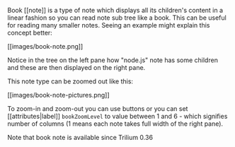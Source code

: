 Book [[note]] is a type of note which displays all its children's content in a linear fashion so you can read note sub tree like a book. This can be useful for reading many smaller notes. Seeing an example might explain this concept better:

[[images/book-note.png]]

Notice in the tree on the left pane how "node.js" note has some children and these are then displayed on the right pane.

This note type can be zoomed out like this:

[[images/book-note-pictures.png]]

To zoom-in and zoom-out you can use buttons or you can set [[attributes|label]] `bookZoomLevel` to value between 1 and 6 - which signifies number of columns (1 means each note takes full width of the right pane).

Note that book note is available since Trilium 0.36